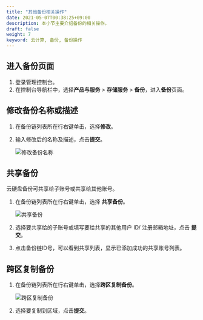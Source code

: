 ```yaml
---
title: "其他备份相关操作"
date: 2021-05-07T00:38:25+09:00
description: 本小节主要介绍备份的相关操作。
draft: false
weight: 7
keyword: 云计算, 备份, 备份操作
---
```


## 进入备份页面

1. 登录管理控制台。
2. 在控制台导航栏中，选择**产品与服务** > **存储服务** > **备份**，进入**备份**页面。

## 修改备份名称或描述

1. 在备份链列表所在行右键单击，选择**修改**。

2. 输入修改后的名称及描述，点击**提交**。

   ![修改备份名称](../_images/create_basic_15.png)

## 共享备份

云硬盘备份可共享给子账号或共享给其他账号。

1. 在备份链列表所在行右键单击，选择 **共享备份**。

   ![共享备份](../_images/create_basic_18.png)

2. 选择要共享给的子账号或填写要给共享的其他用户 ID/ 注册邮箱地址，点击 **提交**。

3. 点击备份链ID号，可以看到共享列表，显示已添加成功的共享账号列表。

## 跨区复制备份

1. 在备份链列表所在行右键单击，选择**跨区复制备份**。

   ![跨区复制备份](../_images/create_basic_19.png)

2. 选择要复制到区域，点击**提交**。

